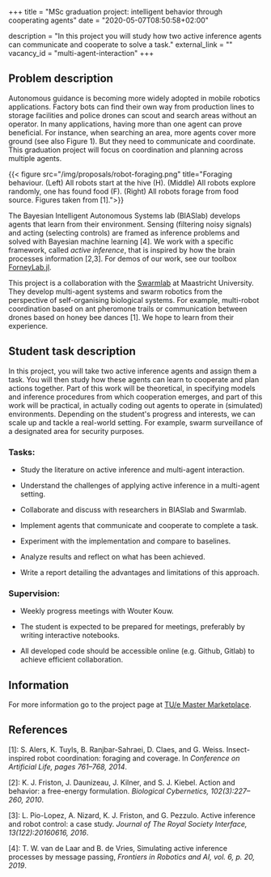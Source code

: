 +++
title = "MSc graduation project: intelligent behavior through cooperating agents"
date = "2020-05-07T08:50:58+02:00"

description = "In this project you will study how two active inference agents can communicate and cooperate to solve a task."
external_link = ""
vacancy_id = "multi-agent-interaction"
+++


## Problem description

Autonomous guidance is becoming more widely adopted in mobile robotics applications. Factory bots can find their own way from production lines to storage facilities and police drones can scout and search areas without an operator. In many applications, having more than one agent can prove beneficial. For instance, when searching an area, more agents cover more ground (see also Figure 1). But they need to communicate and coordinate. This graduation project will focus on coordination and planning across multiple agents.

{{< figure src="/img/proposals/robot-foraging.png" title="Foraging behaviour. (Left) All robots start at the hive (H). (Middle) All robots explore randomly, one has found food (F). (Right) All robots forage from food source. Figures taken from [1].">}}

The Bayesian Intelligent Autonomous Systems lab (BIASlab) develops agents that learn from their environment. Sensing (filtering noisy signals) and acting (selecting controls) are framed as inference problems and solved with Bayesian machine learning [4]. We work with a specific framework, called *active inference*, that is inspired by how the brain processes information [2,3]. For demos of our work, see our toolbox [ForneyLab.jl](https://github.com/biaslab/ForneyLab.jl).

This project is a collaboration with the [Swarmlab](https://project.dke.maastrichtuniversity.nl/SwarmLab/) at Maastricht University. They develop multi-agent systems and swarm robotics from the perspective of self-organising biological systems. For example, multi-robot coordination based on ant pheromone trails or communication between drones based on honey bee dances [1]. We hope to learn from their experience.

## Student task description

In this project, you will take two active inference agents and assign them a task. You will then study how these agents can learn to cooperate and plan actions together. Part of this work will be theoretical, in specifying models and inference procedures from which cooperation emerges, and part of this work will be practical, in actually coding out agents to operate in (simulated) environments. Depending on the student's progress and interests, we can scale up and tackle a real-world setting. For example, swarm surveillance of a designated area for security purposes.

### Tasks:

-   Study the literature on active inference and multi-agent interaction.

-   Understand the challenges of applying active inference in a multi-agent setting.

-   Collaborate and discuss with researchers in BIASlab and Swarmlab.

-   Implement agents that communicate and cooperate to complete a task.

-   Experiment with the implementation and compare to baselines.

-   Analyze results and reflect on what has been achieved.

-   Write a report detailing the advantages and limitations of this approach.


### Supervision:

-   Weekly progress meetings with Wouter Kouw.

-   The student is expected to be prepared for meetings, preferably by writing interactive notebooks.

-   All developed code should be accessible online (e.g. Github, Gitlab) to achieve efficient collaboration.


## Information

For more information go to the project page at [TU/e Master Marketplace](https://master.ele.tue.nl/).

## References
[1]: S. Alers, K. Tuyls, B. Ranjbar-Sahraei, D. Claes, and G. Weiss. Insect-inspired robot coordination: foraging and coverage. In *Conference on Artificial Life, pages 761–768, 2014*.

[2]: K. J. Friston, J. Daunizeau, J. Kilner, and S. J. Kiebel. Action and behavior: a free-energy formulation. *Biological Cybernetics, 102(3):227–260, 2010*.

[3]: L. Pio-Lopez, A. Nizard, K. J. Friston, and G. Pezzulo. Active inference and robot control: a case study. *Journal of The Royal Society Interface, 13(122):20160616, 2016*.

[4]: T. W. van de Laar and B. de Vries, Simulating active inference processes by message passing, *Frontiers in Robotics and AI, vol. 6, p. 20, 2019*.